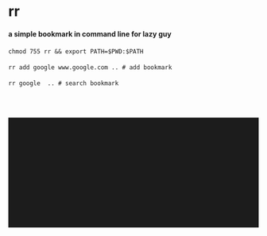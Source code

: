 # rr
#### a simple bookmark in command line for lazy guy
```
chmod 755 rr && export PATH=$PWD:$PATH

rr add google www.google.com .. # add bookmark

rr google  .. # search bookmark

```
<br><br>
<p align="center">
    <img src="termtosvg_7swlyfvl.svg">
</p>

